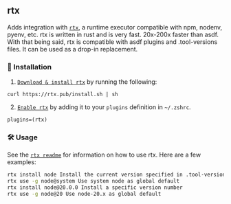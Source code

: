 ## rtx

Adds integration with [`rtx`](https://github.com/jdx/rtx), a runtime executor
compatible with npm, nodenv, pyenv, etc. rtx is written in rust and is very
fast. 20x-200x faster than asdf. With that being said, rtx is compatible with
asdf plugins and .tool-versions files. It can be used as a drop-in replacement.

### 🚀 Installation

1. [`Download & install rtx`](https://github.com/jdx/rtx#installation) by running
   the following:

```
curl https://rtx.pub/install.sh | sh
```

2. [`Enable rtx`](https://github.com/jdx/rtx#quickstart) by adding it to your
   `plugins` definition in `~/.zshrc`.

```
plugins=(rtx)
```

### 🛠️ Usage

See the [`rtx readme`](https://github.com/jdx/rtx#table-of-contents) for
information on how to use rtx. Here are a few examples:

```sh
rtx install node Install the current version specified in .tool-versions/.rtx.toml
rtx use -g node@system Use system node as global default
rtx install node@20.0.0 Install a specific version number
rtx use -g node@20 Use node-20.x as global default
```
